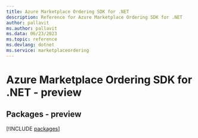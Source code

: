 ```yaml
---
title: Azure Marketplace Ordering SDK for .NET
description: Reference for Azure Marketplace Ordering SDK for .NET
author: pallavit
ms.author: pallavit
ms.data: 06/23/2023
ms.topic: reference
ms.devlang: dotnet
ms.service: marketplaceordering
---
```

# Azure Marketplace Ordering SDK for .NET - preview
## Packages - preview
[!INCLUDE [packages](marketplace-ordering-index.md)]